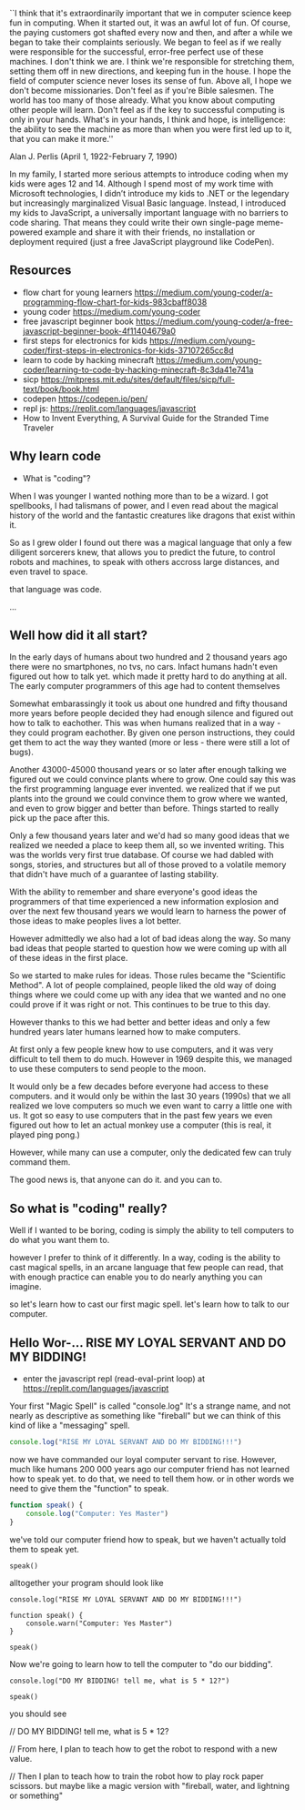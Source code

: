 ``I think that it's extraordinarily important that we in computer science keep fun in computing. When it started out, it was an awful lot of fun. Of course, the paying customers got shafted every now and then, and after a while we began to take their complaints seriously. We began to feel as if we really were responsible for the successful, error-free perfect use of these machines. I don't think we are. I think we're responsible for stretching them, setting them off in new directions, and keeping fun in the house. I hope the field of computer science never loses its sense of fun. Above all, I hope we don't become missionaries. Don't feel as if you're Bible salesmen. The world has too many of those already. What you know about computing other people will learn. Don't feel as if the key to successful computing is only in your hands. What's in your hands, I think and hope, is intelligence: the ability to see the machine as more than when you were first led up to it, that you can make it more.''

Alan J. Perlis (April 1, 1922-February 7, 1990)

In my family, I started more serious attempts to introduce coding when my kids were ages 12 and 14. Although I spend most of my work time with Microsoft technologies, I didn’t introduce my kids to .NET or the legendary but increasingly marginalized Visual Basic language. Instead, I introduced my kids to JavaScript, a universally important language with no barriers to code sharing. That means they could write their own single-page meme-powered example and share it with their friends, no installation or deployment required (just a free JavaScript playground like CodePen).

## Resources
- flow chart for young learners https://medium.com/young-coder/a-programming-flow-chart-for-kids-983cbaff8038
- young coder https://medium.com/young-coder
- free javascript beginner book https://medium.com/young-coder/a-free-javascript-beginner-book-4f11404679a0
- first steps for electronics for kids https://medium.com/young-coder/first-steps-in-electronics-for-kids-37107265cc8d
- learn to code by hacking minecraft https://medium.com/young-coder/learning-to-code-by-hacking-minecraft-8c3da41e741a
- sicp https://mitpress.mit.edu/sites/default/files/sicp/full-text/book/book.html
- codepen https://codepen.io/pen/
- repl js: https://replit.com/languages/javascript
- How to Invent Everything, A Survival Guide for the Stranded Time Traveler

## Why learn code
- What is "coding"?

When I was younger I wanted nothing more than to be a wizard. I got spellbooks, I had talismans of power, and I even read about the magical history of the world and the fantastic creatures like dragons that exist within it.

So as I grew older I found out there was a magical language that only a few diligent sorcerers knew, that allows you to predict the future, to control robots and machines, to speak with others accross large distances, and even travel to space.

that language was code.

...

## Well how did it all start?

In the early days of humans about two hundred and 2 thousand years ago there were no smartphones, no tvs, no cars. Infact humans hadn't even figured out how to talk yet. which made it pretty hard to do anything at all. The early computer programmers of this age had to content themselves 

Somewhat embarassingly it took us about one hundred and fifty thousand more years before people decided they had enough silence and figured out how to talk to eachother. This was when humans realized that in a way - they could program eachother. By given one person instructions, they could get them to act the way they wanted (more or less - there were still a lot of bugs).

Another 43000-45000 thousand years or so later after enough talking we figured out we could convince plants where to grow. One could say this was the first programming language ever invented. we realized that if we put plants into the ground we could convince them to grow where we wanted, and even to grow bigger and better than before. Things started to really pick up the pace after this.

Only a few thousand years later and we'd had so many good ideas that we realized we needed a place to keep them all, so we invented writing. This was the worlds very first true database. Of course we had dabled with songs, stories, and structures but all of those proved to a volatile memory that didn't have much of a guarantee of lasting stability.

With the ability to remember and share everyone's good ideas the programmers of that time experienced a new information explosion and over the next few thousand years we would learn to harness the power of those ideas to make peoples lives a lot better.

However admittedly we also had a lot of bad ideas along the way. So many bad ideas that people started to question how we were coming up with all of these ideas in the first place.

So we started to make rules for ideas. Those rules became the "Scientific Method". A lot of people complained, people liked the old way of doing things where we could come up with any idea that we wanted and no one could prove if it was right or not. This continues to be true to this day.

However thanks to this we had better and better ideas and only a few hundred years later humans learned how to make computers.

At first only a few people knew how to use computers, and it was very difficult to tell them to do much. However in 1969 despite this, we managed to use these computers to send people to the moon.

It would only be a few decades before everyone had access to these computers. and it would only be within the last 30 years (1990s) that we all realized we love computers so much we even want to carry a little one with us. It got so easy to use computers that in the past few years we even figured out how to let an actual monkey use a computer (this is real, it played ping pong.)

However, while many can use a computer, only the dedicated few can truly command them.

The good news is, that anyone can do it. and you can to.

## So what is "coding" really?

Well if I wanted to be boring, coding is simply the ability to tell computers to do what you want them to.

however I prefer to think of it differently. In a way, coding is the ability to cast magical spells, in an arcane language that few people can read, that with enough practice can enable you to do nearly anything you can imagine.

so let's learn how to cast our first magic spell.
let's learn how to talk to our computer.

## Hello Wor-... RISE MY LOYAL SERVANT AND DO MY BIDDING!

- enter the javascript repl (read-eval-print loop) at https://replit.com/languages/javascript

Your first "Magic Spell" is called "console.log"
It's a strange name, and not nearly as descriptive as something like "fireball" but we can think of this kind of like a "messaging" spell.

```js
console.log("RISE MY LOYAL SERVANT AND DO MY BIDDING!!!")
```

now we have commanded our loyal computer servant to rise. However, much like humans 200 000 years ago our computer friend has not learned how to speak yet. to do that, we need to tell them how. or in other words we need to give them the "function" to speak.

```js
function speak() {
    console.log("Computer: Yes Master")
}
```

we've told our computer friend how to speak, but we haven't actually told them to speak yet.

```
speak()
```

alltogether your program should look like 

```
console.log("RISE MY LOYAL SERVANT AND DO MY BIDDING!!!")

function speak() {
    console.warn("Computer: Yes Master")
}

speak()
```

Now we're going to learn how to tell the computer to "do our bidding".

```
console.log("DO MY BIDDING! tell me, what is 5 * 12?")

speak()
```

you should see 

// DO MY BIDDING! tell me, what is 5 * 12?

// From here, I plan to teach how to get the robot to respond with a new value.

// Then I plan to teach how to train the robot how to play rock paper scissors. but maybe like a magic version with "fireball, water, and lightning or something"